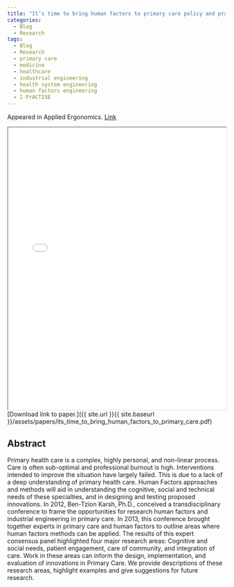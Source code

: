 ```yaml
---
title: "It’s time to bring human factors to primary care policy and practice"
categories:
  - Blog
  - Research
tags:
  - Blog
  - Research
  - primary care
  - medicine
  - healthcare
  - industrial engineering
  - health system engineering
  - human factors engineering
  - I-PrACTISE
---
```


Appeared in Applied Ergonomics. [Link](https://doi.org/10.1016/j.apergo.2020.103077) 


<iframe src="{{ site.url }}{{ site.baseurl }}/assets/papers/its_time_to_bring_human_factors_to_primary_care.pdf" 
    style="aspect-ratio: 8.5 / 11;"
    width="100%" 
>
</iframe>
[Download link to paper.]({{ site.url }}{{ site.baseurl }}/assets/papers/its_time_to_bring_human_factors_to_primary_care.pdf)


## Abstract
Primary health care is a complex, highly personal, and non-linear process. Care is often sub-optimal and professional burnout is high. Interventions intended to improve the situation have largely failed. This is due to a lack of a deep understanding of primary health care. Human Factors approaches and methods will aid in understanding the cognitive, social and technical needs of these specialties, and in designing and testing proposed innovations. In 2012, Ben-Tzion Karsh, Ph.D., conceived a transdisciplinary conference to frame the opportunities for research human factors and industrial engineering in primary care. In 2013, this conference brought together experts in primary care and human factors to outline areas where human factors methods can be applied. The results of this expert consensus panel highlighted four major research areas: Cognitive and social needs, patient engagement, care of community, and integration of care. Work in these areas can inform the design, implementation, and evaluation of innovations in Primary Care. We provide descriptions of these research areas, highlight examples and give suggestions for future research.
